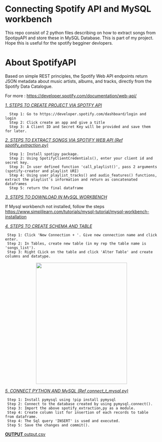 # Connecting Spotify API and MySQL workbench
This repo consist of 2 python files describing on how to extract songs from SpotipyAPI and store these in MySQL Database.
This is part of my project. Hope this is useful for the spotify begginer devlopers.


# About SpotifyAPI
Based on simple REST principles, the Spotify Web API endpoints return JSON metadata about music artists, albums, and tracks, directly from the Spotify Data Catalogue.

For more : https://developer.spotify.com/documentation/web-api/

<ins>*1. STEPS TO  CREATE PROJECT VIA SPOTFY API*<ins>
  
      Step 1: Go to https://developer.spotify.com/dashboard/login and login
      Step 2: Click create an app and give a title
      Step 3: A Client ID and Secret Key will be provided and save them for later.

<ins>*2. STEPS TO EXTRACT SONGS VIA SPOTIFY WEB API (Ref spotify_extraction.py)*<ins>
      
      Step 1: Install spotipy package.
      Step 2: Using SpotifyClientCredentials(), enter your client id and secret key.
      Step 3: In user defined function 'call_playlist()', pass 2 arguments (spotify-creator and playlist URI)
      Step 4: Using user_playlist_tracks() and audio_features() functions, extract the playlist's information and return as concatenated dataframes
      Step 5: return the final dataframe 
      
<ins>*3. STEPS TO DOWNLOAD IN MySQL WORKBENCH*<ins>

If Mysql workbench not installed, follow the steps https://www.simplilearn.com/tutorials/mysql-tutorial/mysql-workbench-installation

<ins>*4. STEPS TO CREATE SCHEMA AND TABLE*<ins>

     Step 1: Click 'New Connection + '. Give new connection name and click enter.
     Step 2: In Tables, create new table (in my rep the table name is 'songs_list').
     Step 3: Right CLick on the table and click 'Alter Table' and create columns and datatype.
     
<p align="center">
  <img width="300" height="400" src="https://user-images.githubusercontent.com/82230179/208829184-f76cdef7-a256-434d-b131-69993dba2575.png">
</p>

<ins>*5. CONNECT PYTHON AND MySQL (Ref connect_t_mysql.py)*<ins>
     
     Step 1: Install pymysql using !pip install pymysql
     Step 2: Connect to the database created by using pymysql.connect().
     Step 3: Import the above spotify_extraction,py as a module.
     Step 4: Create column list for insertion of each records to table from dataframe.
     Step 4: The Sql query 'INSERT' is used and executed.
     Step 5: Save the changes and commit().
     
  <ins>**OUTPUT**<ins>
  [output.csv](https://github.com/anush-933/Spotipy-song-extraction-connect-with-mysqldatabase/files/10274842/output.csv)
